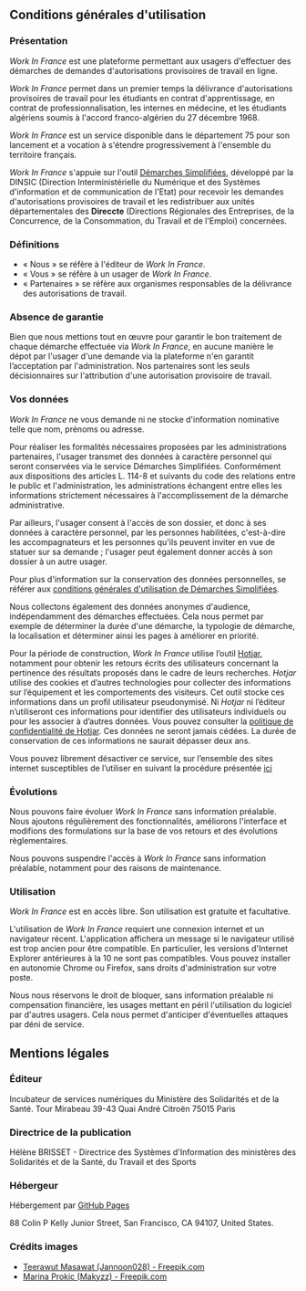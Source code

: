 ## Conditions générales d'utilisation

### Présentation

*Work In France* est une plateforme permettant aux usagers d'effectuer des démarches de demandes d'autorisations provisoires de travail en ligne.

*Work In France* permet dans un premier temps la délivrance d'autorisations provisoires de travail pour les étudiants en contrat d'apprentissage, en contrat de professionnalisation, les internes en médecine, et les étudiants algériens soumis à l'accord franco-algérien du 27 décembre 1968. 

*Work In France* est un service disponible dans le département 75 pour son lancement et a vocation à s'étendre progressivement à l'ensemble du territoire français.

*Work In France* s'appuie sur l'outil [Démarches Simplifiées](https://demarches-simplifiees.fr), développé par la DINSIC (Direction Interministérielle du Numérique et des Systèmes d'information et de communication de l'Etat) pour recevoir les demandes d'autorisations provisoires de travail et les redistribuer aux unités départementales des **Direccte** (Directions Régionales des Entreprises, de la Concurrence, de la Consommation, du Travail et de l'Emploi) concernées.

### Définitions

- « Nous » se réfère à l'éditeur de *Work In France*.
- « Vous » se réfère à un usager de *Work In France*.
- « Partenaires » se réfère aux organismes responsables de la délivrance des autorisations de travail.

### Absence de garantie

Bien que nous mettions tout en œuvre pour garantir le bon traitement de chaque démarche effectuée via *Work In France*, en aucune manière le dépot par l'usager d'une demande via la plateforme n'en garantit l’acceptation par l'administration. Nos partenaires sont les seuls décisionnaires sur l'attribution d'une autorisation provisoire de travail.

### Vos données

*Work In France* ne vous demande ni ne stocke d'information nominative telle que nom, prénoms ou adresse.

Pour réaliser les formalités nécessaires proposées par les administrations partenaires, l'usager transmet des données à caractère personnel qui seront conservées via le service Démarches Simplifiées. Conformément aux dispositions des articles L. 114-8 et suivants du code des relations entre le public et l'administration, les administrations échangent entre elles les informations strictement nécessaires à l'accomplissement de la démarche administrative.

Par ailleurs, l'usager consent à l'accès de son dossier, et donc à ses données à caractère personnel, par les personnes habilitées, c'est-à-dire les accompagnateurs et les personnes qu'ils peuvent inviter en vue de statuer sur sa demande ; l'usager peut également donner accès à son dossier à un autre usager.

Pour plus d'information sur la conservation des données personnelles, se référer aux [conditions générales d'utilisation de Démarches Simplifiées](https://tps.gitbooks.io/tps-documentation/content/conditions-generales-dutilisation.html).

Nous collectons également des données anonymes d'audience, indépendamment des démarches effectuées. Cela nous permet par exemple de déterminer la durée d'une démarche, la typologie de démarche, la localisation et déterminer ainsi les pages à améliorer en priorité.

Pour la période de construction, *Work In France* utilise l’outil [Hotjar](https://www.hotjar.com/), notamment pour obtenir les retours écrits des utilisateurs concernant la pertinence des résultats proposés dans le cadre de leurs recherches. *Hotjar* utilise des cookies et d’autres technologies pour collecter des informations sur l’équipement et les comportements des visiteurs. Cet outil stocke ces informations dans un profil utilisateur pseudonymisé. Ni *Hotjar* ni l’éditeur n’utiliseront ces informations pour identifier des utilisateurs individuels ou pour les associer à d’autres données. Vous pouvez consulter la [politique de confidentialité de Hotjar](https://www.hotjar.com/legal/policies/privacy). Ces données ne seront jamais cédées. La durée de conservation de ces informations ne saurait dépasser deux ans.

Vous pouvez librement désactiver ce service, sur l’ensemble des sites internet susceptibles de l’utiliser en suivant la procédure présentée [ici](https://www.hotjar.com/legal/compliance/opt-out)

### Évolutions

Nous pouvons faire évoluer *Work In France* sans information préalable. Nous ajoutons régulièrement des fonctionnalités, améliorons l'interface et modifions des formulations sur la base de vos retours et des évolutions règlementaires.

Nous pouvons suspendre l'accès à *Work In France* sans information préalable, notamment pour des raisons de maintenance.

### Utilisation

*Work In France* est en accès libre. Son utilisation est gratuite et facultative.

L'utilisation de *Work In France* requiert une connexion internet et un navigateur récent. L'application affichera un message si le navigateur utilisé est trop ancien pour être compatible. En particulier, les versions d'Internet Explorer antérieures à la 10 ne sont pas compatibles. Vous pouvez installer en autonomie Chrome ou Firefox, sans droits d'administration sur votre poste.

Nous nous réservons le droit de bloquer, sans information préalable ni compensation financière, les usages mettant en péril l'utilisation du logiciel par d'autres usagers. Cela nous permet d'anticiper d'éventuelles attaques par déni de service.

## Mentions légales

### Éditeur

Incubateur de services numériques du Ministère des Solidarités et de la Santé.
Tour Mirabeau
39-43 Quai André Citroën
75015 Paris

### Directrice de la publication

Hélène BRISSET - Directrice des Systèmes d'Information des ministères des Solidarités et de la Santé, du Travail et des Sports

### Hébergeur

Hébergement par [GitHub Pages](https://pages.github.com)

88 Colin P Kelly Junior Street, San Francisco, CA 94107, United States.

### Crédits images

- [Teerawut Masawat (Jannoon028) - Freepik.com](https://www.freepik.com/free-photo/wallpaper-geography-nation-map-paper_1048435.htm)
- [Marina Prokic (Makyzz) - Freepik.com](https://www.freepik.com/free-vector/flat-icon-set-for-business_1063638.htm)
